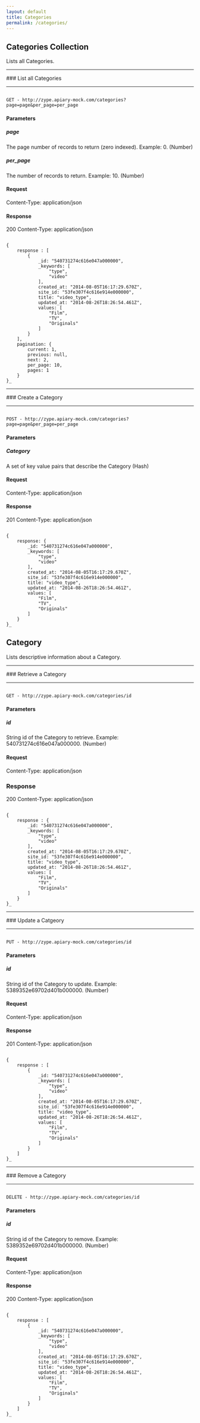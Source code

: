 ```yaml
---
layout: default
title: Categories
permalink: /categories/
---
```


## Categories Collection

Lists all Categories.
<hr>
### List all Categories
<hr>
<pre><code>
GET - http://zype.apiary-mock.com/categories?page=page&per_page=per_page
</code></pre>

#### Parameters

##### page
The page number of records to return (zero indexed). Example: 0. (Number)

##### per_page
The number of records to return. Example: 10. (Number)

#### Request
Content-Type: application/json

#### Response
200
Content-Type: application/json
<pre><code>
{
    response : [
        {
            _id: "540731274c616e047a000000",
            _keywords: [
                "type",
                "video"
            ],
            created_at: "2014-08-05T16:17:29.670Z",
            site_id: "53fe307f4c616e914e000000",
            title: "video_type",
            updated_at: "2014-08-26T18:26:54.461Z",
            values: [
                "Film",
                "TV",
                "Originals"
            ]
        }
    ],
    pagination: {
        current: 1,
        previous: null,
        next: 2,
        per_page: 10,
        pages: 1
    }
}_
</code></pre>

<hr>
### Create a Category
<hr>
<pre><code>
POST - http://zype.apiary-mock.com/categories?page=page&per_page=per_page
</code></pre>

#### Parameters

##### Category
A set of key value pairs that describe the Category (Hash)

#### Request
Content-Type: application/json

#### Response
201
Content-Type: application/json
<pre><code>
{
    response: {
        _id: "540731274c616e047a000000",
        _keywords: [
            "type",
            "video"
        ],
        created_at: "2014-08-05T16:17:29.670Z",
        site_id: "53fe307f4c616e914e000000",
        title: "video_type",
        updated_at: "2014-08-26T18:26:54.461Z",
        values: [
            "Film",
            "TV",
            "Originals"
        ]
    }
}_
</code></pre>

## Category

Lists descriptive information about a Category.
<hr>
### Retrieve a Category
<hr>
<pre><code>
GET - http://zype.apiary-mock.com/categories/id
</code></pre>

#### Parameters
##### id
String id of the Category to retrieve. Example: 540731274c616e047a000000. (Number)

#### Request
Content-Type: application/json

### Response
200
Content-Type: application/json
<pre><code>
{
    response : {
        _id: "540731274c616e047a000000",
        _keywords: [
            "type",
            "video"
        ],
        created_at: "2014-08-05T16:17:29.670Z",
        site_id: "53fe307f4c616e914e000000",
        title: "video_type",
        updated_at: "2014-08-26T18:26:54.461Z",
        values: [
            "Film",
            "TV",
            "Originals"
        ]
    }
}_
</code></pre>
<hr>
### Update a Catgeory
<hr>
<pre><code>
PUT - http://zype.apiary-mock.com/categories/id
</code></pre>

#### Parameters
##### id
String id of the Category to update. Example: 5389352e69702d401b000000. (Number)

#### Request
Content-Type: application/json

#### Response
201
Content-Type: application/json
<pre><code>
{
    response : [
        {
            _id: "540731274c616e047a000000",
            _keywords: [
                "type",
                "video"
            ],
            created_at: "2014-08-05T16:17:29.670Z",
            site_id: "53fe307f4c616e914e000000",
            title: "video_type",
            updated_at: "2014-08-26T18:26:54.461Z",
            values: [
                "Film",
                "TV",
                "Originals"
            ]
        }
    ]
}_
</code></pre>
<hr>
### Remove a Category
<hr>
<pre><code>
DELETE - http://zype.apiary-mock.com/categories/id
</code></pre>

#### Parameters
##### id
String id of the Category to remove. Example: 5389352e69702d401b000000. (Number)

#### Request
Content-Type: application/json

#### Response
200
Content-Type: application/json
<pre><code>
{
    response : [
        {
            _id: "540731274c616e047a000000",
            _keywords: [
                "type",
                "video"
            ],
            created_at: "2014-08-05T16:17:29.670Z",
            site_id: "53fe307f4c616e914e000000",
            title: "video_type",
            updated_at: "2014-08-26T18:26:54.461Z",
            values: [
                "Film",
                "TV",
                "Originals"
            ]
        }
    ]
}_
</code></pre>
